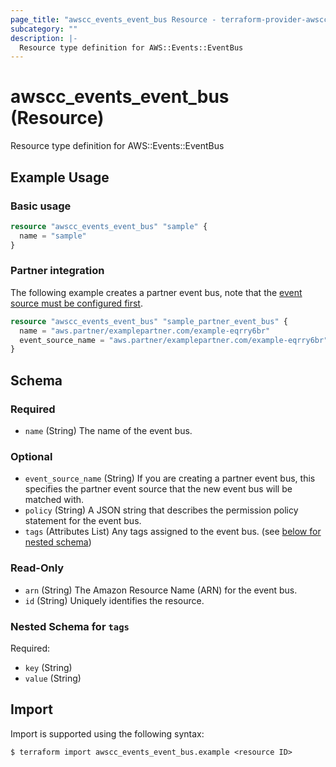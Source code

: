 ```yaml
---
page_title: "awscc_events_event_bus Resource - terraform-provider-awscc"
subcategory: ""
description: |-
  Resource type definition for AWS::Events::EventBus
---
```


# awscc_events_event_bus (Resource)

Resource type definition for AWS::Events::EventBus

## Example Usage

### Basic usage

```terraform
resource "awscc_events_event_bus" "sample" {
  name = "sample"
}
```

### Partner integration

The following example creates a partner event bus, note that the [event source must be configured first](https://docs.aws.amazon.com/eventbridge/latest/userguide/eb-saas.html).

```terraform
resource "awscc_events_event_bus" "sample_partner_event_bus" {
  name = "aws.partner/examplepartner.com/example-eqrry6br"
  event_source_name = "aws.partner/examplepartner.com/example-eqrry6br"
}
```

<!-- schema generated by tfplugindocs -->
## Schema

### Required

- `name` (String) The name of the event bus.

### Optional

- `event_source_name` (String) If you are creating a partner event bus, this specifies the partner event source that the new event bus will be matched with.
- `policy` (String) A JSON string that describes the permission policy statement for the event bus.
- `tags` (Attributes List) Any tags assigned to the event bus. (see [below for nested schema](#nestedatt--tags))

### Read-Only

- `arn` (String) The Amazon Resource Name (ARN) for the event bus.
- `id` (String) Uniquely identifies the resource.

<a id="nestedatt--tags"></a>
### Nested Schema for `tags`

Required:

- `key` (String)
- `value` (String)

## Import

Import is supported using the following syntax:

```shell
$ terraform import awscc_events_event_bus.example <resource ID>
```